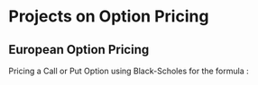 # Projects on Option Pricing

## European Option Pricing

Pricing a Call or Put Option using Black-Scholes for the formula : 

